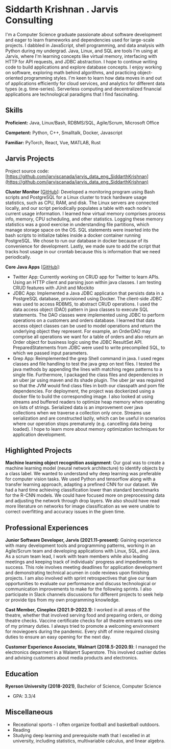 # Siddarth Krishnan . Jarvis Consulting

I'm a Computer Science graduate passionate about software development and eager to learn frameworks and dependencies used for large-scale projects. I dabbled in JavaScript, shell programming, and data analysis with Python during my undergrad. Java, Linux, and SQL are tools I'm using at Jarvis, where I'm learning concepts like virtual memory, interfacing with HTTP for API requests, and JDBC abstraction. I hope to continue writing code to build applications and explore database concepts. I enjoy working on software, exploring math behind algorithms, and practicing object-oriented programming styles. I'm keen to learn how data moves in and out of applications efficiently for cloud services, and analytics for different data types (e.g. time-series). Serverless computing and decentralized financial applications are technological paradigms that I find fascinating.

## Skills

**Proficient:** Java, Linux/Bash, RDBMS/SQL, Agile/Scrum, Microsoft Office

**Competent:** Python, C++, Smalltalk, Docker, Javascript

**Familiar:** PyTorch, React, Vue, MATLAB, Rust

## Jarvis Projects

Project source code: [https://github.com/jarviscanada/jarvis_data_eng_SiddarthKrishnan](https://github.com/jarviscanada/jarvis_data_eng_SiddarthKrishnan)


**Cluster Monitor** [[GitHub](https://github.com/jarviscanada/jarvis_data_eng_SiddarthKrishnan/tree/master/linux_sql)]: Developed a monitoring program using Bash scripts and PostgreSQL for a Linux cluster to track hardware usage statistics, such as CPU, RAM, and disk. The Linux servers are connected locally, and our script periodically populates a table with each node's current usage information. I learned how virtual memory comprises process info, memory, CPU scheduling, and other statistics. Logging these memory statistics was a good exercise in understanding file partitions, which manage storage space on the OS. SQL statements were inserted into the bash scripts to initialize tables inside a docker container running PostgreSQL. We chose to run our database in docker because of its convenience for development. Lastly, we made sure to add the script that tracks host usage in our crontab because this is information that we need periodically.

**Core Java Apps** [[GitHub](https://github.com/jarviscanada/jarvis_data_eng_SiddarthKrishnan/tree/master/core_java)]:
      
  - Twitter App: Currently working on CRUD app for Twitter to learn APIs. Using an HTTP client and parsing json within java classes. I am testing CRUD features with JUnit and Mockito
  - JDBC App: Implemented  a Java JDBC application that persists data in a PostgreSQL database, provisioned using Docker. The client-side JDBC was used to access RDBMS, to abstract CRUD operations. I used the data access object (DAO) pattern in java classes to execute SQL statements. The DAO classes were implemented using JDBC to perform operations on a customers and orders database. I learned that data access object classes can be used to model operations and return the underlying object they represent. For example, an OrderDAO may comprise all operations we want for a table of orders and also return an Order object for business logic using the JDBC ResultSet API. PreparedStatements from JDBC were used to write precompiled SQL, to which we passed input parameters.
  - Grep App: Reimplemented the grep Shell command in java. I used regex classes and file handling to test the java grep on text files. I tested the java methods by appending the lines with matching regex patterns to a single file. Furthermore, I packaged the class files and dependencies in an uber jar using maven and its shade plugin. The uber jar was required so that the JVM would find class files in both our classpath and pom file dependencies. For deployment, the project was dockerized using a docker file to build the corresponding image. I also looked at using streams and buffered readers to optimize heap memory when operating on lists of strings. Serialized data is an improvement over java collections when we traverse a collection only once. Streams use serialization and are constructed lazily, which can be useful in scenarios where our operation stops prematurely (e.g. cancelling data being loaded). I hope to learn more about memory optimization techniques for application development.


## Highlighted Projects
**Machine learning object recognition assignment**: Our goal was to create a machine learning model (neural network architecture) to identify objects by a class label. We wanted to understand why deep learning was preferable for computer vision tasks. We used Python and tensorflow along with a transfer learning approach, adapting a prefined CNN for our dataset. We had a hard time achieving classification lower than standard benchmarks for the R-CNN models. We could have focused more on preprocessing data and adjusting the network through drop layers. We also should have read more literature on networks for image classification as we were unable to correct overfitting and accuracy issues in the given time.


## Professional Experiences

**Junior Software Developer, Jarvis (2021.11-present)**: Gaining experience with many development tools and programming patterns, working in an Agile/Scrum team and developing applications with Linux, SQL, and Java. As a scrum team lead, I work with team members while also leading meetings and keeping track of individuals' progress and impediments to success. This role involves meeting deadlines for application development and demonstrating technical acumen in code reviews upon finishing projects. I am also involved with sprint retrospectives that give our team opportunities to evaluate our performance and discuss technological or communication improvements to make for the following sprints. I also participate in Slack channels discussions for different projects to seek help or provide tips from my own programming knowledge.

**Cast Member, Cineplex (2021.9-2022.1)**: I worked in all areas of the theatre, whether that involved serving food and preparing orders, or doing theatre checks. Vaccine certificate checks for all theatre entrants was one of my primary duties. I always tried to promote a welcoming environment for moviegoers during the pandemic. Every shift of mine required closing duties to ensure an easy opening for the next day.

**Customer Experience Associate, Walmart (2018.5-2020.9)**: I managed the electronics deparment in a Walamrt Superstore. This involved cashier duties and advising customers about media products and electronics.


## Education
**Ryerson University (2018-2021)**, Bachelor of Science, Computer Science
- GPA: 3.3/4


## Miscellaneous
- Receational sports - I often organize football and basketball outdoors.
- Reading
- Studying deep learning and prerequisite math that I excelled in at university, including statistics, multivariable calculus, and linear algebra.